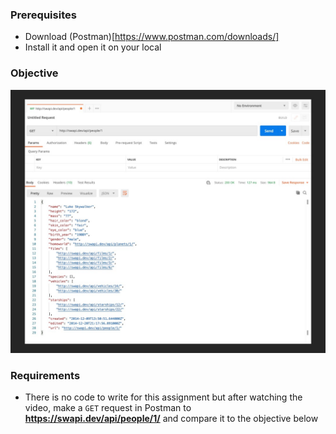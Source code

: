 ### Prerequisites
* Download (Postman)[https://www.postman.com/downloads/]
* Install it and open it on your local

### Objective
![objective](target/image.jpg)

### Requirements
* There is no code to write for this assignment but after watching the video, make a `GET` request in Postman to **https://swapi.dev/api/people/1/** and compare it to the objective below